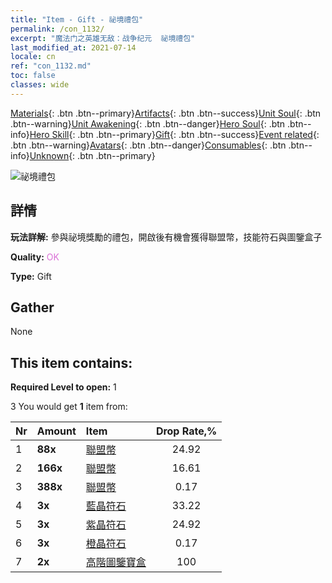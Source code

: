```yaml
---
title: "Item - Gift - 祕境禮包"
permalink: /con_1132/
excerpt: "魔法门之英雄无敌：战争纪元  祕境禮包"
last_modified_at: 2021-07-14
locale: cn
ref: "con_1132.md"
toc: false
classes: wide
---
```

 [Materials](/ItemsCN/){: .btn .btn--primary}[Artifacts](/ItemsCN/Artifacts/){: .btn .btn--success}[Unit Soul](/ItemsCN/UnitSoul/){: .btn .btn--warning}[Unit Awakening](/ItemsCN/UnitAwakening/){: .btn .btn--danger}[Hero Soul](/ItemsCN/HeroSoul/){: .btn .btn--info}[Hero Skill](/ItemsCN/HeroSkill/){: .btn .btn--primary}[Gift](/ItemsCN/Gift/){: .btn .btn--success}[Event related](/ItemsCN/Events/){: .btn .btn--warning}[Avatars](/ItemsCN/Avatars/){: .btn .btn--danger}[Consumables](/ItemsCN/Consumables/){: .btn .btn--info}[Unknown](/ItemsCN/Unknown/){: .btn .btn--primary}

 ![祕境禮包](/images/t/i_907003.png)

## 詳情
 **玩法詳解:** 參與祕境獎勵的禮包，開啟後有機會獲得聯盟幣，技能符石與圖鑒盒子

 **Quality:** <span style="color: #DA70D6">OK</span>

 **Type:** Gift

## Gather

  None

## This item contains:

 **Required Level to open:** 1

 3 You would get **1** item  from:

  | Nr | Amount |     Item    | Drop Rate,% |
  |:---|:-------|:------------|:---------:|
  | 1 |  **88x** | [聯盟幣](/cn/Items/con_896/) | 24.92 | 
  | 2 |  **166x** | [聯盟幣](/cn/Items/con_896/) | 16.61 | 
  | 3 |  **388x** | [聯盟幣](/cn/Items/con_896/) | 0.17 | 
  | 4 |  **3x** | [藍晶符石](/cn/Items/con_716/) | 33.22 | 
  | 5 |  **3x** | [紫晶符石](/cn/Items/con_720/) | 24.92 | 
  | 6 |  **3x** | [橙晶符石](/cn/Items/con_730/) | 0.17 | 
  | 7 |  **2x** | [高階圖鑒寶盒](/cn/Items/con_760/) | 100 | 
